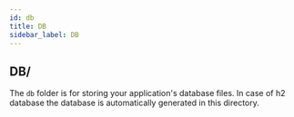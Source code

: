```yaml
---
id: db
title: DB
sidebar_label: DB
---
```


## DB/

The `db` folder is for storing your application's database files. In case of h2 database the database is automatically generated in this directory. 

